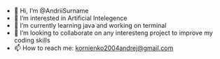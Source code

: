 - 👋 Hi, I’m @AndriiSurname
- 👀 I’m interested in Artificial Intelegence 
- 🌱 I’m currently learning java and working on terminal
- 💞️ I’m looking to collaborate on any interesteng project to improve my coding skills
- 📫 How to reach me: kornienko2004andrej@gmail.com

<!---
AndriiSurname/AndriiSurname is a ✨ special ✨ repository because its `README.md` (this file) appears on your GitHub profile.
You can click the Preview link to take a look at your changes.
--->
